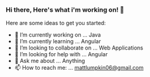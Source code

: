 ### Hi there, Here's what i'm working on! 👋



Here are some ideas to get you started:

- 🔭 I’m currently working on ... Java
- 🌱 I’m currently learning ... Angular
- 👯 I’m looking to collaborate on ... Web Applications
- 🤔 I’m looking for help with ... Angular
- 💬 Ask me about ... Anything
- 📫 How to reach me: ... mattlumpkin06@gmail.com


